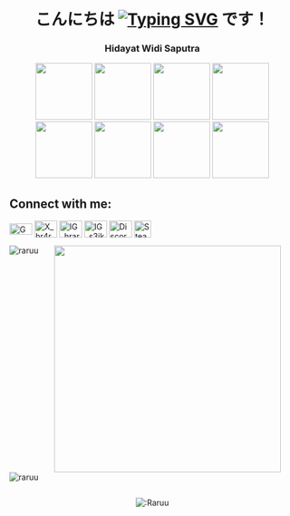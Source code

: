 <h1 align="center">
  こんにちは 
  <a href="https://git.io/typing-svg"><img src="https://readme-typing-svg.demolab.com?font=Fira+Code&size=25&duration=1000&color=93DAF7&center=true&vCenter=true&width=85&height=25&lines=Raruu;Widi" alt="Typing SVG" /></a>
  です！
</h1>
<h3 align="center">Hidayat Widi Saputra</h3>


<p align="center">
  <img width="100" src="https://media.tenor.com/G3SyWVrEBQoAAAAd/bocchi-bocchi-the-rock.gif"/>
  <img width="100" src="https://media.tenor.com/G3SyWVrEBQoAAAAd/bocchi-bocchi-the-rock.gif"/>
  <img width="100" src="https://media.tenor.com/G3SyWVrEBQoAAAAd/bocchi-bocchi-the-rock.gif"/>
  <img width="100" src="https://media.tenor.com/G3SyWVrEBQoAAAAd/bocchi-bocchi-the-rock.gif"/>
  <img width="100" src="https://media.tenor.com/G3SyWVrEBQoAAAAd/bocchi-bocchi-the-rock.gif"/>
  <img width="100" src="https://media.tenor.com/G3SyWVrEBQoAAAAd/bocchi-bocchi-the-rock.gif"/>
  <img width="100" src="https://media.tenor.com/G3SyWVrEBQoAAAAd/bocchi-bocchi-the-rock.gif"/>
  <img width="100" src="https://media.tenor.com/G3SyWVrEBQoAAAAd/bocchi-bocchi-the-rock.gif"/>
</p>


## Connect with me:
<p align="left">
  <a href="mailto:widisaputra757@gmail.com"><img align="center" src="https://upload.wikimedia.org/wikipedia/commons/7/7e/Gmail_icon_%282020%29.svg" height="20" width="40" alt="GMail"/></a>
  <a href="https://twitter.com/hr4ru4" target="blank"><img align="center" src="https://raw.githubusercontent.com/rahuldkjain/github-profile-readme-generator/master/src/images/icons/Social/twitter.svg" alt="X_hr4ru4" height="30" width="40" /></a>
  <a href="https://instagram.com/hraruraruraru" target="blank"><img align="center" src="https://raw.githubusercontent.com/rahuldkjain/github-profile-readme-generator/master/src/images/icons/Social/instagram.svg" alt="IG_hraruraruraru" height="30" width="40" /></a>
  <a href="https://instagram.com/s3ik4tsu" target="blank"><img align="center" src="https://raw.githubusercontent.com/rahuldkjain/github-profile-readme-generator/master/src/images/icons/Social/instagram.svg" alt="IG_s3ik4tsu" height="30" width="40" /></a>
  <a href="https://discord.com/users/596541443917742080" target="blank"><img align="center" src="https://raw.githubusercontent.com/rahuldkjain/github-profile-readme-generator/master/src/images/icons/Social/discord.svg" alt="Discord" height="30" width="40" /></a>
  <a href="https://steamcommunity.com/profiles/76561199039870267/"><img align="center" src="https://upload.wikimedia.org/wikipedia/commons/thumb/8/83/Steam_icon_logo.svg/768px-Steam_icon_logo.svg.png" height="30" width="30" alt="Steam"/></a>
</p>

<p align="center">
  <img align="left" src="https://github-readme-stats-kagamiraruu-raruu.vercel.app/api/top-langs?username=raruu&show_icons=true&theme=tokyonight&locale=en&layout=donut" alt="raruu" /> 
  <img width="400" src="https://media.tenor.com/mzo_6q_TMW0AAAAC/shirasu-azusa-blue-archive.gif"/> 
  <img align="left" src="https://github-readme-stats-kagamiraruu-raruu.vercel.app/api?username=raruu&show_icons=true&theme=tokyonight&locale=en" alt="raruu" />   
</p>

&emsp;
<p align="center">
    
</p> 

<p align="center"> <img src="https://count.getloli.com/get/@:Raruu&theme=rule34" alt=":Raruu" /> </p>





